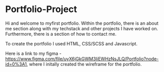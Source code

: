 # Portfolio-Project

Hi and welcome to myfirst portfolio. Within the portfolio, there is an about me section along with my techstack and other projects I have worked on. Furthermore, there is a section of how to contact me. 

To create the portfolio I used HTML, CSS/SCSS and Javascript. 


Here is a link to my figma - https://www.figma.com/file/uyX6jGkGWM3IiEWHzNsJLQ/Portfolio?node-id=0%3A1, where I initally created the wireframe for the portfolio. 
